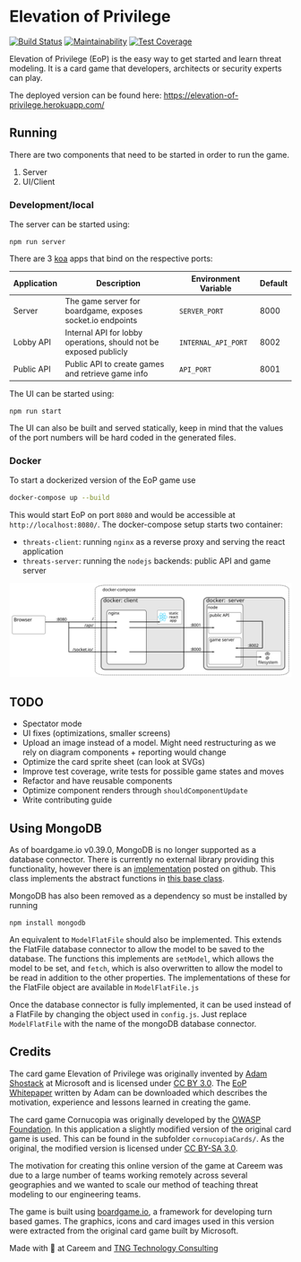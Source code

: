 Elevation of Privilege
======================
[![Build Status](https://travis-ci.org/dehydr8/elevation-of-privilege.svg?branch=master)](https://travis-ci.org/dehydr8/elevation-of-privilege)
[![Maintainability](https://api.codeclimate.com/v1/badges/5449a4d61cdfed258204/maintainability)](https://codeclimate.com/github/dehydr8/elevation-of-privilege/maintainability)
[![Test Coverage](https://api.codeclimate.com/v1/badges/5449a4d61cdfed258204/test_coverage)](https://codeclimate.com/github/dehydr8/elevation-of-privilege/test_coverage)

Elevation of Privilege (EoP) is the easy way to get started and learn threat modeling. It is a card game that developers, architects or security experts can play.

The deployed version can be found here: https://elevation-of-privilege.herokuapp.com/

## Running
There are two components that need to be started in order to run the game.
1. Server
2. UI/Client

### Development/local
The server can be started using:
```
npm run server
```
There are 3 [koa](https://koajs.com/) apps that bind on the respective ports:

| Application | Description | Environment Variable | Default |
|-------------|-------------------------------------------------------------------|----------------------|---------|
| Server | The game server for boardgame, exposes socket.io endpoints | `SERVER_PORT` | 8000 |
| Lobby API | Internal API for lobby operations, should not be exposed publicly | `INTERNAL_API_PORT` | 8002 |
| Public API | Public API to create games and retrieve game info | `API_PORT` | 8001 |

The UI can be started using:
```
npm run start
```
The UI can also be built and served statically, keep in mind that the values of the port numbers will be hard coded in the generated files.

### Docker
To start a dockerized version of the EoP game use

```bash
docker-compose up --build
```

This would start EoP on port `8080` and would be accessible at `http://localhost:8080/`.
The docker-compose setup starts two container: 
 * `threats-client`: running `nginx` as a reverse proxy and serving the react application
 * `threats-server`: running the `nodejs` backends: public API and game server

![docker-compose setup](docs/docker-setup.svg)

## TODO
* Spectator mode
* UI fixes (optimizations, smaller screens)
* Upload an image instead of a model. Might need restructuring as we rely on diagram components + reporting would change
* Optimize the card sprite sheet (can look at SVGs)
* Improve test coverage, write tests for possible game states and moves
* Refactor and have reusable components
* Optimize component renders through `shouldComponentUpdate`
* Write contributing guide

## Using MongoDB
As of boardgame.io v0.39.0, MongoDB is no longer supported as a database connector. There is currently no external library providing this functionality, however there is an [implementation](https://github.com/boardgameio/boardgame.io/issues/6#issuecomment-656144940) posted on github. This class implements the abstract functions in [this base class](https://github.com/boardgameio/boardgame.io/blob/ce8ef4a16bcc420b05c5e0751b41f168352bce7d/src/server/db/base.ts#L49-L111).

MongoDB has also been removed as a dependency so must be installed by running
```
npm install mongodb
```

An equivalent to `ModelFlatFile` should also be implemented. This extends the FlatFile database connector to allow the model to be saved to the database. The functions this implements are `setModel`, which allows the model to be set, and `fetch`, which is also overwritten to allow the model to be read in addition to the other properties. The implementations of these for the FlatFile object are available in `ModelFlatFile.js`

Once the database connector is fully implemented, it can be used instead of a FlatFile by changing the object used in `config.js`. Just replace `ModelFlatFile` with the name of the mongoDB database connector.

## Credits
The card game Elevation of Privilege was originally invented by [Adam Shostack](https://adam.shostack.org/) at Microsoft and is licensed under [CC BY 3.0](https://creativecommons.org/licenses/by/3.0/). The [EoP Whitepaper](http://download.microsoft.com/download/F/A/E/FAE1434F-6D22-4581-9804-8B60C04354E4/EoP_Whitepaper.pdf) written by Adam can be downloaded which describes the motivation, experience and lessons learned in creating the game.

The card game Cornucopia was originally developed by the [OWASP Foundation](https://owasp.org/). In this application a slightly modified version of the original card game is used. This can be found in the subfolder `cornucopiaCards/`. As the original, the modified version is licensed under [CC BY-SA 3.0](https://creativecommons.org/licenses/by-sa/3.0/). 

The motivation for creating this online version of the game at Careem was due to a large number of teams working remotely across several geographies and we wanted to scale our method of teaching threat modeling to our engineering teams.

The game is built using [boardgame.io](https://boardgame.io/), a framework for developing turn based games. The graphics, icons and card images used in this version were extracted from the original card game built by Microsoft.

Made with :green_heart: at Careem and [TNG Technology Consulting](https://www.tngtech.com/en/)

